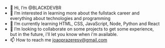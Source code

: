 - 👋 Hi, I’m @BLACKDEVBR
- 👀 I’m interested in learning more about the fullstack career and everything about technologies and programming
- 🌱 I’m currently learning HTML, CSS, JavaScript, Node, Python and React
- 💞️ I’m looking to collaborate on some projects to get some experience, but in the future, i'll let you know when i'm available.
- 📫 How to reach me joaoprazeresv@gmail.com

<!---
BLACKDEVBR/BLACKDEVBR is a ✨ special ✨ repository because its `README.md` (this file) appears on your GitHub profile.
You can click the Preview link to take a look at your changes.
--->
